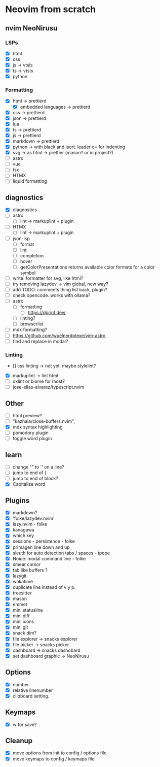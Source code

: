 # Neovim from scratch

## nvim NeoNirusu

### LSPs

- [x] html
- [x] css
- [x] js -> vtsls
- [x] ts -> vtsls
- [x] python

### Formatting

- [x] html -> prettierd
  - [x] embedded languages -> prettierd
- [x] css -> prettierd
- [x] json -> prettierd
- [x] lua
- [x] ts -> prettierd
- [x] js -> prettierd
- [x] markdown -> prettierd
- [x] python -> with black and isort. leader c= for indenting
- [x] svg -> as html -> prettier (mason? or in project?)
- [ ] astro
- [ ] vue
- [ ] tsx
- [ ] HTMX
- [ ] liquid formatting

## diagnostics

- [x] diagnostics
- [ ] astro
  - [ ] lint -> markuplint + plugin
- [ ] HTMX
  - [ ] lint -> markuplint + plugin
- [ ] json-lsp
  - [ ] format
  - [ ] lint
  - [ ] completion
  - [ ] hover
  - [ ] getColorPresentations returns available color formats for a color symbol
- [ ] write: formatter for svg, like html?
- [ ] try removing lazydev -> vim global, new way?
- [ ] add TODO: comments thing list back, plugin?
- [ ] check opencode. works with ollama?
- [ ] astro
  - [ ] formatting
    - [ ] https://dprint.dev/
  - [ ] linting?
  - [ ] browserlist
- [ ] mdx formatting?
- [ ] https://github.com/wuelnerdotexe/vim-astro
- [ ] find and replace in modal?

### Linting

- [] css linting -> not yet. maybe stylelint?
- [x] markuplint -> lint html
- [ ] oxlint or biome for most?
- [ ] jose-elias-alvarez/typescript.nvim

## Other

- [ ] html preview?
- [ ] "kazhala/close-buffers.nvim",
- [x] mdx syntax highlighting
- [ ] pomodory plugin
- [ ] toggle word plugin

## learn

- [ ] change "" to '' on a line?
- [ ] jump to end of {
- [ ] jump to end of block?
- [x] Capitalize word

## Plugins

- [x] markdown?
- [x] 'folke/lazydev.nvim'
- [x] lazy.nvim - folke
- [x] kanagawa
- [x] which key
- [x] sessions - persistence - folke
- [x] primagen line down and up
- [x] sleuth for auto detection tabs / spaces - tpope
- [x] Noice: modal command line - folke
- [x] smear cursor
- [x] tab like buffers ?
- [x] lazygit
- [x] wakatime
- [x] duplicate line instead of v y p.
- [x] treesitter
- [x] mason
- [x] emmet
- [x] mini.statusline
- [x] mini diff
- [x] mini icons
- [x] mini git
- [x] snack dim?
- [x] file explorer -> snacks explorer
- [x] file picker -> snacks picker
- [x] dashboard -> snacks dashobard
- [x] set dashboard graphic -> NeoNirusu

## Options

- [x] number
- [x] relative linenumber
- [x] clipboard setting.

## Keymaps

- [x] w for save?

## Cleanup

- [x] move options from init to config / options file
- [x] move keymaps to config / keymaps file
